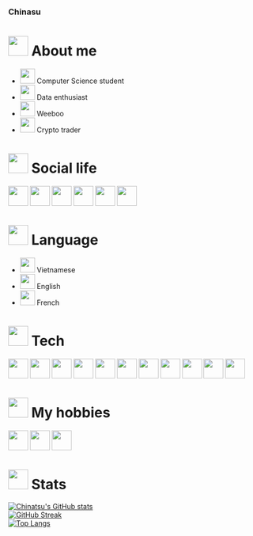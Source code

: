 ### Chinasu

# <img src="https://user-images.githubusercontent.com/111115952/236140749-eeaa1116-8fcc-430b-884b-bd46a1f596bb.png" height="40px">    About me
+ <img src="https://user-images.githubusercontent.com/111115952/235999479-f96659e9-3f7b-4e68-965e-20084e0e1aa1.png" height="30px"> Computer Science student 
+ <img src="https://user-images.githubusercontent.com/111115952/236153333-64263a36-d852-47f1-900e-97a97d1be100.png" height="30px"> Data enthusiast
+ <img src="https://user-images.githubusercontent.com/111115952/235999758-f6c89ce1-1d5e-4a3a-b7b4-fed3cfc8515a.png" height="30px"> Weeboo 
+ <img src="https://user-images.githubusercontent.com/111115952/236153624-0bed9414-9715-4413-aa62-326e8a3b74a2.png" height="30px"> Crypto trader


# <img src="https://user-images.githubusercontent.com/111115952/235998817-2a68c913-0e53-47f0-b7c5-4ca0aa9bcba2.png" height="40px"> Social life
<a href="https://www.reddit.com/user/OpenNefariousness490" target="blank"><img align="center" src="https://user-images.githubusercontent.com/111115952/235996091-be81f185-dce2-4c2f-9887-27e9fa4b0764.png" height="40" /></a>
<a href="https://www.instagram.com/h.chinatsu28/" target="blank"><img align="center" src="https://user-images.githubusercontent.com/111115952/236135954-fe58992e-436f-4d0f-ab33-21555e6a872f.png" height="40" /></a>
<a href="https://www.linkedin.com/in/thanh-an-ho-321078242/" target="blank"><img align="center" src="https://user-images.githubusercontent.com/111115952/236136233-b6cbf4d6-a9a3-461b-a156-3a7a73588256.png" height="40" /></a>
<a href="https://discordapp.com/users/714444398125121576" target="blank"><img align="center" src="https://user-images.githubusercontent.com/111115952/236145592-0af9c6b8-c67f-4ec2-a3db-f405fe7c996f.png" height="40" /></a>
<a href="hothanhan365@gmail.com" target="blank"><img align="center" src="https://user-images.githubusercontent.com/111115952/236146218-8852db38-2593-47e9-9719-afbf58bc3baf.png" height="40" /></a>
<a href="https://www.instagram.com/h.chinatsu28/" target="blank"><img align="center" src="https://user-images.githubusercontent.com/111115952/236146574-acb76567-2c8a-4ab9-9550-1179187d4633.png" height="40" /></a>

# <img src="https://user-images.githubusercontent.com/111115952/236153850-da3b3330-6d84-494d-bf5f-5ff116b36e96.png" height="40px"> Language
+ <img src="https://user-images.githubusercontent.com/111115952/236154015-1c242675-33a4-41f1-9aab-f5f8996e1ea2.png" height="30px"> Vietnamese 
+ <img src="https://user-images.githubusercontent.com/111115952/236154282-73e9f15a-8783-4092-8ba4-7a8a5dd6013d.png" height="30px"> English 
+ <img src="https://user-images.githubusercontent.com/111115952/236154485-e20578c7-0d90-42c1-8a27-0f3dd58d6672.png" height="30px"> French 




# <img src="https://user-images.githubusercontent.com/111115952/236136658-345472bf-448f-4e23-a4db-f904b58ff2c3.png" height="40px"> Tech
<a href="https://user-images.githubusercontent.com/111115952/236137738-cc5f58be-82b0-41dc-8360-760c418d5e38.png"><img align="center" src="https://user-images.githubusercontent.com/111115952/236137738-cc5f58be-82b0-41dc-8360-760c418d5e38.png" height="40" display=""/></a>
<a><img align="center" src="https://user-images.githubusercontent.com/111115952/236137900-acd8102a-d21e-4a02-b182-9275251f513d.png" height="40" /></a>
<img align="center" src="https://user-images.githubusercontent.com/111115952/236138756-427c836a-0e31-4f5b-b7dc-b148ca0844d0.png" height="40" />
<img align="center" src="https://user-images.githubusercontent.com/111115952/236140854-60d7e0d2-b2fb-4a82-8bac-99ab42a3499a.png" height="40" />
<img align="center" src="https://user-images.githubusercontent.com/111115952/236138852-84de96e3-6577-4ee2-9c6f-3eb2ced3b66b.png" height="40" />
<img align="center" src="https://user-images.githubusercontent.com/111115952/236139098-5c7b0f68-c0d8-4b79-a8f9-6d8aac3dae11.png" height="40" />
<img align="center" src="https://user-images.githubusercontent.com/111115952/236139471-9628decd-1057-4807-a6ae-7ca564e46ff4.png" height="40" />
<img align="center" src="https://user-images.githubusercontent.com/111115952/236139306-31560130-8806-477e-ac38-3131fcc77379.png" height="40" />
<img align="center" src="https://user-images.githubusercontent.com/111115952/236139557-ab839ef6-73a0-4e75-8245-36a04b0303db.png" height="40" />
<img align="center" src="https://user-images.githubusercontent.com/111115952/236140233-0e55c8d3-892c-4ce6-9c8b-cc548356cda7.png" height="40" />
<img align="center" src="https://user-images.githubusercontent.com/111115952/236140298-5beb6be5-0cdd-443b-a5c6-7dff2574fbc8.png" height="40" />

# <img src="https://user-images.githubusercontent.com/111115952/236141295-36fac54c-c0ff-4a48-be76-1ea99385d922.png" height="40px"> My hobbies
<a><img align="center" src="https://user-images.githubusercontent.com/111115952/236141806-9517c448-0970-48cd-8b51-c3ea46da5bc7.png" height="40" /><a>
<img align="center" src="https://user-images.githubusercontent.com/111115952/236142014-12579380-a7ea-464c-8f11-2eca894e96c9.png" height="40" />
<img align="center" src="https://user-images.githubusercontent.com/111115952/236142248-f49b49d0-880b-4f81-946a-e1dec5af5fb1.png" height="40" />

# <img src="https://user-images.githubusercontent.com/111115952/236148706-04bc8428-c30b-4c03-af98-070752acacab.png" height="40"> Stats
[![Chinatsu's GitHub stats](https://github-readme-stats.vercel.app/api?username=Chinatsu28&theme=nightowl)](https://github.com/Chinatsu28/github-readme-stats)\
[![GitHub Streak](https://streak-stats.demolab.com/?user=Chinatsu28&theme=nightowl)](https://git.io/streak-stats)\
[![Top Langs](https://github-readme-stats.vercel.app/api/top-langs/?username=Chinatsu28&layout=compact&theme=nightowl)](https://github.com/Chinatsu28/github-readme-stats)
